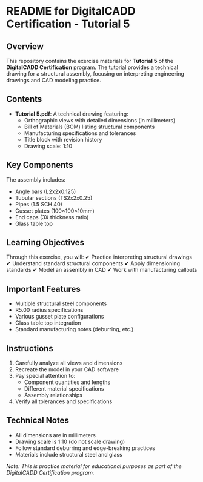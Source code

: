 # README for DigitalCADD Certification - Tutorial 5

## Overview
This repository contains the exercise materials for **Tutorial 5** of the **DigitalCADD Certification** program. The tutorial provides a technical drawing for a structural assembly, focusing on interpreting engineering drawings and CAD modeling practice.

## Contents
- **Tutorial 5.pdf**: A technical drawing featuring:
  - Orthographic views with detailed dimensions (in millimeters)
  - Bill of Materials (BOM) listing structural components
  - Manufacturing specifications and tolerances
  - Title block with revision history
  - Drawing scale: 1:10

## Key Components
The assembly includes:
- Angle bars (L2x2x0.125)
- Tubular sections (TS2x2x0.25)
- Pipes (1.5 SCH 40)
- Gusset plates (100×100×10mm)
- End caps (3X thickness ratio)
- Glass table top

## Learning Objectives
Through this exercise, you will:
✔ Practice interpreting structural drawings
✔ Understand standard structural components
✔ Apply dimensioning standards
✔ Model an assembly in CAD
✔ Work with manufacturing callouts

## Important Features
- Multiple structural steel components
- R5.00 radius specifications
- Various gusset plate configurations
- Glass table top integration
- Standard manufacturing notes (deburring, etc.)

## Instructions
1. Carefully analyze all views and dimensions
2. Recreate the model in your CAD software
3. Pay special attention to:
   - Component quantities and lengths
   - Different material specifications
   - Assembly relationships
4. Verify all tolerances and specifications

## Technical Notes
- All dimensions are in millimeters
- Drawing scale is 1:10 (do not scale drawing)
- Follow standard deburring and edge-breaking practices
- Materials include structural steel and glass

*Note: This is practice material for educational purposes as part of the DigitalCADD Certification program.*

